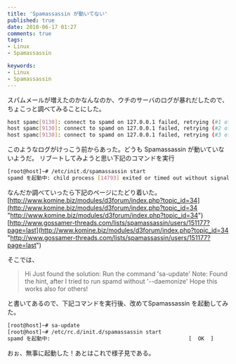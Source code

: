 ```yaml
---
title: 'Spamassassin が動いてない'
published: true
date: 2010-06-17 01:27
comments: true
tags:
- Linux
- Spamassassin

keywords:
- Linux
- Spamassassin
---
```

スパムメールが増えたのかなんなのか、ウチのサーバのログが暴れだしたので、ちょこっと調べてみることにした。

```sh
host spamc[9130]: connect to spamd on 127.0.0.1 failed, retrying (#1 of 3): Connection refused
host spamc[9130]: connect to spamd on 127.0.0.1 failed, retrying (#2 of 3): Connection refused
host spamc[9130]: connect to spamd on 127.0.0.1 failed, retrying (#3 of 3): Connection refused
```

このようなログがけっこう前からあった。どうも Spamassassin が動いていないようだ。
リブートしてみようと思い下記のコマンドを実行

```sh
[root@host]~# /etc/init.d/spamassassin start
spamd を起動中: child process [14793] exited or timed out without signaling production of a PID file: exit 255 at /usr/bin/spamd line 2588.
```

なんだか調べていったら下記のページにたどり着いた。
[http://www.komine.biz/modules/d3forum/index.php?topic_id=34](http://www.komine.biz/modules/d3forum/index.php?topic_id=34 "http://www.komine.biz/modules/d3forum/index.php?topic_id=34")
[http://www.gossamer-threads.com/lists/spamassassin/users/151177?page=last](http://www.komine.biz/modules/d3forum/index.php?topic_id=34 "http://www.gossamer-threads.com/lists/spamassassin/users/151177?page=last")

そこでは、
<blockquote>
Hi
Just found the solution: Run the command 'sa-update'
Note: Found the hint, after I tried to run spamd without '--daemonize'
Hope this works also for others! 
</blockquote>

と書いてあるので、下記コマンドを実行後、改めてSpamassassin を起動してみた。
```sh
[root@host]~# sa-update
[root@host]~# /etc/rc.d/init.d/spamassassin start
spamd を起動中:                                            [  OK  ]
```

おぉ、無事に起動した！あとはこれで様子見である。